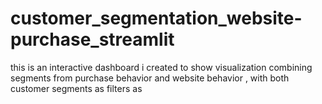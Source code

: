 # customer_segmentation_website-purchase_streamlit
this is an interactive dashboard i created to show visualization combining segments from  purchase behavior and website behavior , with both customer segments as filters  as  

